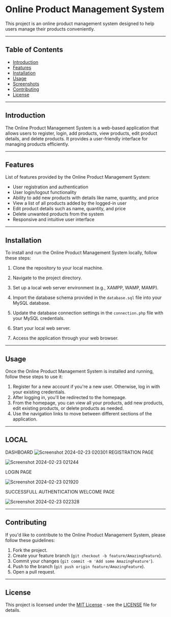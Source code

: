 # Online Product Management System

This project is an online product management system designed to help users manage their products conveniently.

---

## Table of Contents

- [Introduction](#introduction)
- [Features](#features)
- [Installation](#installation)
- [Usage](#usage)
- [Screenshots](#screenshots)
- [Contributing](#contributing)
- [License](#license)

---

## Introduction

The Online Product Management System is a web-based application that allows users to register, login, add products, view products, edit product details, and delete products. It provides a user-friendly interface for managing products efficiently.

---

## Features

List of features provided by the Online Product Management System:

- User registration and authentication
- User login/logout functionality
- Ability to add new products with details like name, quantity, and price
- View a list of all products added by the logged-in user
- Edit product details such as name, quantity, and price
- Delete unwanted products from the system
- Responsive and intuitive user interface

---

## Installation

To install and run the Online Product Management System locally, follow these steps:

1. Clone the repository to your local machine.

2. Navigate to the project directory.
3. Set up a local web server environment (e.g., XAMPP, WAMP, MAMP).
4. Import the database schema provided in the `database.sql` file into your MySQL database.
5. Update the database connection settings in the `connection.php` file with your MySQL credentials.
6. Start your local web server.
7. Access the application through your web browser.

---

## Usage

Once the Online Product Management System is installed and running, follow these steps to use it:

1. Register for a new account if you're a new user. Otherwise, log in with your existing credentials.
2. After logging in, you'll be redirected to the homepage.
3. From the homepage, you can view all your products, add new products, edit existing products, or delete products as needed.
4. Use the navigation links to move between different sections of the application.

---

## LOCAL 

DASHBOARD ![Screenshot 2024-02-23 020301](https://github.com/pratham102/New-Project/assets/108538504/b593d58f-9ebd-44b9-9df0-861106247041)
REGISTRATION PAGE 

![Screenshot 2024-02-23 021244](https://github.com/pratham102/New-Project/assets/108538504/b4e71291-a2ec-4531-b926-3a64e9608a92)


LOGIN PAGE

![Screenshot 2024-02-23 021920](https://github.com/pratham102/New-Project/assets/108538504/ec1fcaae-6b28-4570-9a96-283a8b44c941)

SUCCESSFULL AUTHENTICATION WELCOME PAGE

![Screenshot 2024-02-23 022328](https://github.com/pratham102/New-Project/assets/108538504/5b2c4523-50a1-485f-a27a-0112d84b6b78)






---

## Contributing

If you'd like to contribute to the Online Product Management System, please follow these guidelines:

1. Fork the project.
2. Create your feature branch (`git checkout -b feature/AmazingFeature`).
3. Commit your changes (`git commit -m 'Add some AmazingFeature'`).
4. Push to the branch (`git push origin feature/AmazingFeature`).
5. Open a pull request.

---

## License

This project is licensed under the [MIT License](LICENSE) - see the [LICENSE](LICENSE) file for details.


